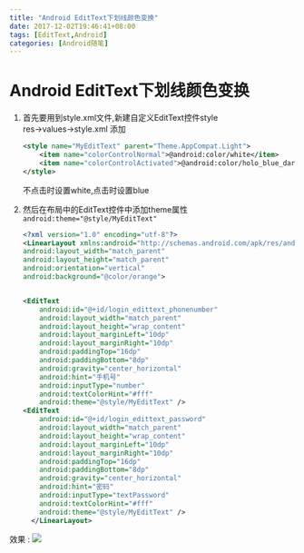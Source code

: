 ```yaml
---
title: "Android EditText下划线颜色变换"
date: 2017-12-02T19:46:41+08:00
tags: [EditText,Android]
categories: [Android随笔]
---
```

# Android EditText下划线颜色变换
1. 首先要用到style.xml文件,新建自定义EditText控件style  
  res->values->style.xml 添加
    ```xml
    <style name="MyEditText" parent="Theme.AppCompat.Light">
        <item name="colorControlNormal">@android:color/white</item>
        <item name="colorControlActivated">@android:color/holo_blue_dark</item>
    </style>
    ```
    不点击时设置white,点击时设置blue


2. 然后在布局中的EditText控件中添加theme属性  
    `android:theme="@style/MyEditText"`

    ```xml
    <?xml version="1.0" encoding="utf-8"?>
    <LinearLayout xmlns:android="http://schemas.android.com/apk/res/android"
    android:layout_width="match_parent"
    android:layout_height="match_parent"
    android:orientation="vertical"
    android:background="@color/orange">


    <EditText
        android:id="@+id/login_edittext_phonenumber"
        android:layout_width="match_parent"
        android:layout_height="wrap_content"
        android:layout_marginLeft="10dp"
        android:layout_marginRight="10dp"
        android:paddingTop="16dp"
        android:paddingBottom="8dp"
        android:gravity="center_horizontal"
        android:hint="手机号"
        android:inputType="number"
        android:textColorHint="#fff"
        android:theme="@style/MyEditText" />
    <EditText
        android:id="@+id/login_edittext_password"
        android:layout_width="match_parent"
        android:layout_height="wrap_content"
        android:layout_marginLeft="10dp"
        android:layout_marginRight="10dp"
        android:paddingTop="16dp"
        android:paddingBottom="8dp"
        android:gravity="center_horizontal"
        android:hint="密码"
        android:inputType="textPassword"
        android:textColorHint="#fff"
        android:theme="@style/MyEditText" />
      </LinearLayout>
    ```


效果 :
![](http://oz2u8kxpt.bkt.clouddn.com/17-11-25/20556267.jpg)
